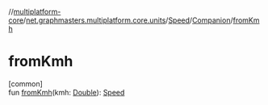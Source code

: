 //[multiplatform-core](../../../../index.md)/[net.graphmasters.multiplatform.core.units](../../index.md)/[Speed](../index.md)/[Companion](index.md)/[fromKmh](from-kmh.md)

# fromKmh

[common]\
fun [fromKmh](from-kmh.md)(kmh: [Double](https://kotlinlang.org/api/latest/jvm/stdlib/kotlin/-double/index.html)): [Speed](../index.md)
